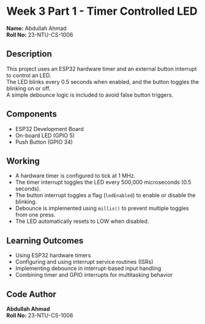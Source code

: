 # Week 3 Part 1 - Timer Controlled LED

**Name:** Abdullah Ahmad  
**Roll No:** 23-NTU-CS-1006  

## Description
This project uses an ESP32 hardware timer and an external button interrupt to control an LED.  
The LED blinks every 0.5 seconds when enabled, and the button toggles the blinking on or off.  
A simple debounce logic is included to avoid false button triggers.

## Components
- ESP32 Development Board  
- On-board LED (GPIO 5)  
- Push Button (GPIO 34)

## Working
- A hardware timer is configured to tick at 1 MHz.  
- The timer interrupt toggles the LED every 500,000 microseconds (0.5 seconds).  
- The button interrupt toggles a flag (`ledEnabled`) to enable or disable the blinking.  
- Debounce is implemented using `millis()` to prevent multiple toggles from one press.  
- The LED automatically resets to LOW when disabled.

## Learning Outcomes
- Using ESP32 hardware timers  
- Configuring and using interrupt service routines (ISRs)  
- Implementing debounce in interrupt-based input handling  
- Combining timer and GPIO interrupts for multitasking behavior

## Code Author
**Abdullah Ahmad**  
**Roll No:** 23-NTU-CS-1006
